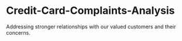 # Credit-Card-Complaints-Analysis
Addressing stronger relationships with our valued customers and their concerns.
